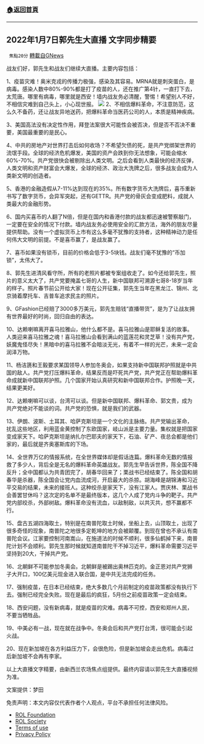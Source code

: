 ###  [:house:返回首頁](https://github.com/ourhimalayas/txt)
---


## 2022年1月7日郭先生大直播 文字同步精要
` 焦點20分` [轉載自GNews](https://gnews.org/zh-hans/1833559/)

战友们好，郭先生和战友们继续大直播。主要内容包括：

1、疫苗灾难！奥米克戎的传播力极强，感染及其容易。MRNA就是刺突蛋白，是病毒。感染人数中80%-90%都是打了疫苗的人，还在推广第4针，一直打下去，太荒唐。哪里有病毒，哪里就是西安！墙内战友务必清醒，警惕！希望别人不好，不相信灾难到自己头上，小心现世报。
![](https://assets.gnews.org/wp-content/uploads/2022/01/34c2bbff-cc70-4759-a865-6cf254c0d0bf.jpg)
2、不相信爆料革命，不注意防范，这么久不备药，还让战友异地送药，把爆料革命当医药公司的人，本质是精神疾病。

3、美国高法没有决定性作用，拜登法案很大可能性会被否决，但是否不否决不重要，美国最重要的是民心。

4、中共的房地产对世界打击后如何收场？不希望欠债的死，是共产党绑架世界的流氓手段。全球的经济危机爆发，美国的资产会跌到你无法想象，可能会缩水60%-70%。共产党很快会被剔除出人类文明。之后会看到人类最快的经济反弹，人类文明和资产财富会大爆发，全球的经济、政治大洗牌之后，很多战友会成为人类新文明的创造者。

5、香港的金融造假从7-11%达到现在的35%。所有数字货币大洗牌后，喜币重新书写了数字货币，会异军突起，还有GETTR。共产党的骨灰会变成肥料，成就人类最大的金融形势。

6、国内买喜币的人翻了N倍，但是在国内和香港付款的战友都迅速被警察敲门，一定要在安全的情况下付款。墙内战友务必使用安全的汇款方法，海外的朋友尽量提供帮助。没有一个虚拟货币上市有这么多毫不犹豫的支持者，这种精神动力是任何伟大文明的前提。不是喜币赢了，是战友赢了。

7、喜币如果没有锁币，目前的价格会低于3-5块钱。战友们毫不犹豫的“币加锁”，太伟大了。

8、郭先生进清风看守所，所有的老照片都被专案组收走了。如今还给郭先生，照片的意义太大了，共产党要掩盖七哥的人生，新中国联邦可溯源七哥8-18岁当年的样子。照片春节前公开给大家！现在公开征集，郭先生当年在黑龙江、锦州、北京骑着摩托车、吉普车追求民主的照片。

9、GFashion已经赔了3000多万美元，郭先生赔钱“直播带货”，是为了让战友拥有世界最好的时尚，回归自由的表达。

10、达赖喇嘛离开喜马拉雅山，他什么都不是。喜马拉雅山是耶稣复活的故事。人类迎来喜马拉雅之魂！喜马拉雅山会看到满山的蓝莲花和灵芝草！没有共产党，妖魔鬼怪尽失！黑暗中的喜马拉雅不会暗淡无光，有着不一样的光芒，未来一定会润泽万物。

11、杨洁篪和王毅要求某国领导人参加冬奥会，如果支持新中国联邦护照就是中共国的敌人。共产党打压爆料革命，结果反而是吓死共产党，共产党正在帮助爆料革命成就新中国联邦护照。几个国家开始认真研究和新中国联邦合作。护照晚一天，结果更美好。

12、达赖喇嘛可以谈，台湾可以谈。但是新中国联邦、爆料革命、郭文贵，成为共产党绝对不能谈的词。共产党的恐惧，就是我们的武器。

13、伊朗、波斯、土耳其、哈萨克斯坦是一个文化的主脉络。共产党输出革命，扰乱这些地区，利用蓝金黄控制了东欧国家，岐山派是主要力量。集权就是把国家变成家天下。哈萨克斯坦是纳扎尔巴耶夫的家天下，石油、矿产、夜总会都是他们家的，最后就是齐奥塞斯库的下场。

14、全世界万亿的情报系统，在全世界媒体却是假话连篇。爆料革命无数的情报救了多少人，背后全是无名的爆料革命英雄战友。郭先生早告诉世界，陈全国不降反升；全中国都认为共青团完了，胡春华回来了；栗战书已经结束了。陈全国和胡春华是杀器，陈全国会让党内血流成河，开启最大的杀掠。胡海峰是胡锦涛和习近平交易的结果，未来的接班人。这种绞杀是家天下，没有江家人。贾庆林、栗战书会善罢甘休吗？这次定的名单不是最终版本，这几个人成了党内斗争的靶子。共产党内部绞杀，外部树敌。爆料革命没有流血，以敌制敌，以共灭共，想不赢都不行。

15、盘古五湖四海取土，特别是在南普陀取土时候，坐船上去，山顶取土，出现了很多奇怪的现象，南普陀之地很多定乾坤的地方会被颠覆。到现在曾也不承认有南普陀会议。江家要控制河南嵩山，在施道法的时候不顺利，很多仙鹤掉下来，南普陀计划不会顺利。郭先生那时候就知道南普陀干不掉习近平，爆料革命需要习近平坚持到20大，干掉共产党。

16、北朝鲜不可能参加冬奥会。北朝鲜是被踢出奥林匹克的。金正恩对共产党狮子大开口，100亿美元现金进入联合国，是中共无法完成的任务。

17、强制疫苗，在日本已经结束，绝大多数几个月前制定的疫苗政策都没有执行下去。强制已经完全失败。现在是最后的疯狂，5月份之前疫苗政策一定会结束。

18、西安问题，没有新病毒，就是疫苗的灾难。病毒不可控，西安和郑州人民，不要当牺牲品。





19、中美必有一战，现在就在战争中。冬奥会后和共产党打台湾，很可能会引起火战。





20、现在新加坡在各方利益压力下，会很危险，但是新加坡会走出危机。病毒过后新加坡不会再有李家。

以上大直播文字精要，由新西兰农场焦点组提供。最终内容请以郭先生大直播视频为准。

文案提供：梦田

 

免责声明：本文内容仅代表作者个人观点，平台不承担任何法律风险。

- [ROL Foundation](https://rolfoundation.org/)
- [ROL Society](https://rolsociety.org/)
- [Terms of use](https://gnews.org/terms-of-use-3/)
- [Privacy Policy](https://gnews.org/privacy-policy/)
